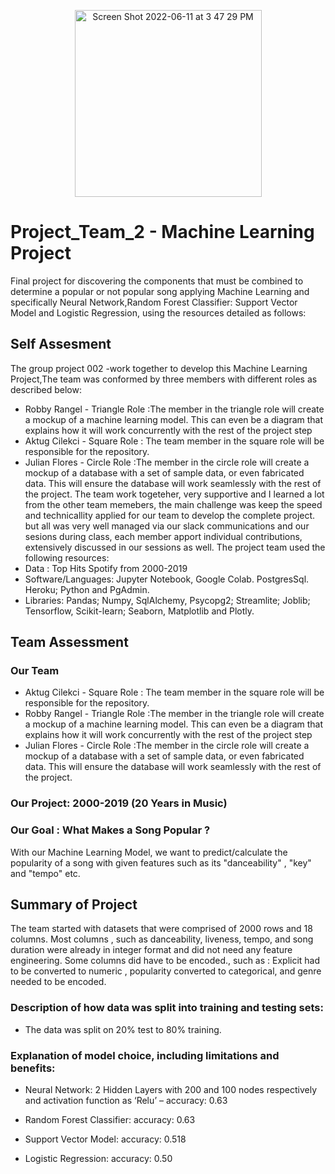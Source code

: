 <p align="center"> <img width="299" alt="Screen Shot 2022-06-11 at 3 47 29 PM" src="https://user-images.githubusercontent.com/98676400/173204357-6cdd455f-daec-480f-9cc0-0fcc33533950.png"> </p>

# Project_Team_2 - Machine Learning Project 
Final project for discovering the components that must be combined to determine a popular or not popular song applying Machine Learning and specifically Neural Network,Random Forest Classifier: Support Vector Model and Logistic Regression, using the resources detailed as follows:


## Self Assesment
The group project 002 -work together to develop this Machine Learning Project,The team was conformed by three members with different roles as described below:
* Robby Rangel - Triangle Role :The member in the triangle role will create a mockup of a machine learning model. This can even be a diagram that explains how it will work concurrently with the rest of the project step
* Aktug Cilekci - Square Role : The team member in the square role will be responsible for the repository.
* Julian Flores - Circle Role :The member in the circle role will create a mockup of a database with a set of sample data, or even fabricated data. This will ensure the database will work seamlessly with the rest of the project.
The team work togeteher, very supportive and I learned a lot from the other team memebers, the main challenge was keep the speed and technicallity applied for our team to develop the complete project. but all was very well managed via our slack communications and our sesions during class, each member apport individual contributions, extensively discussed in our sessions as well.
The project team used the following resources:
* Data : Top Hits Spotify from 2000-2019
* Software/Languages: Jupyter Notebook, Google Colab. PostgresSql. Heroku; Python and PgAdmin.
* Libraries:  Pandas; Numpy, SqlAlchemy, Psycopg2; Streamlite; Joblib; Tensorflow, Scikit-learn; Seaborn, Matplotlib and Plotly.

## Team Assessment

### Our Team

* Aktug Cilekci - Square Role : The team member in the square role will be responsible for the repository.
* Robby Rangel - Triangle Role :The member in the triangle role will create a mockup of a machine learning model. This can even be a diagram that explains how it will work concurrently with the rest of the project step
* Julian Flores - Circle Role :The member in the circle role will create a mockup of a database with a set of sample data, or even fabricated data. This will ensure the database will work seamlessly with the rest of the project.

### Our Project: 2000-2019 (20 Years in Music)

### Our Goal : What Makes a Song Popular ?

With our Machine Learning Model, we want to predict/calculate the popularity of a song with given features such as its "danceability" , "key" and "tempo" etc.

## Summary of Project

The team started with datasets that were comprised of 2000 rows and 18 columns. Most columns , such as danceability, liveness, tempo, and song duration were already in integer format and did not need any feature engineering. Some columns did have to be encoded., such as : Explicit had to be converted to numeric , popularity converted to categorical, and genre needed to be encoded.

### Description of how data was split into training and testing sets:

* The data was split on 20% test to 80% training.

### Explanation of model choice, including limitations and benefits:

* Neural Network: 2 Hidden Layers with 200 and 100 nodes respectively and activation function as ‘Relu’ – accuracy: 0.63

* Random Forest Classifier: accuracy: 0.63

* Support Vector Model: accuracy: 0.518

* Logistic Regression: accuracy: 0.50

